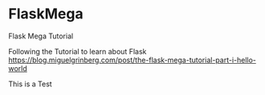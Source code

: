 # FlaskMega
Flask Mega Tutorial

Following the Tutorial to learn about Flask
https://blog.miguelgrinberg.com/post/the-flask-mega-tutorial-part-i-hello-world

This is a Test
